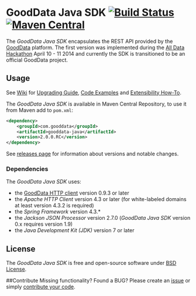 # GoodData Java SDK [![Build Status](https://travis-ci.org/martiner/gooddata-java.png?branch=master)](https://travis-ci.org/martiner/gooddata-java) [![Maven Central](https://maven-badges.herokuapp.com/maven-central/com.gooddata/gooddata-java/badge.svg)](https://maven-badges.herokuapp.com/maven-central/com.gooddata/gooddata-java)

The *GoodData Java SDK* encapsulates the REST API provided by the [GoodData](http://www.gooddata.com) platform.
The first version was implemented during the [All Data Hackathon](http://hackathon.gooddata.com) April 10 - 11 2014
and currently the SDK is transitioned to be an official GoodData project.

## Usage

See [Wiki](https://github.com/martiner/gooddata-java/wiki) for
[Upgrading Guide](https://github.com/martiner/gooddata-java/wiki/Upgrading-GoodData-Java-SDK),
[Code Examples](https://github.com/martiner/gooddata-java/wiki/Code-Examples)
and [Extensibility How-To](https://github.com/martiner/gooddata-java/wiki/Extending-GoodData-Java-SDK).

The *GoodData Java SDK* is available in Maven Central Repository, to use it from Maven add to `pom.xml`:

```xml
<dependency>
    <groupId>com.gooddata</groupId>
    <artifactId>gooddata-java</artifactId>
    <version>2.0.0.RC</version>
</dependency>
```

See [releases page](https://github.com/martiner/gooddata-java/releases) for information about versions and notable changes.

### Dependencies

The *GoodData Java SDK* uses:
* the [GoodData HTTP client](https://github.com/gooddata/gooddata-http-client) version 0.9.3 or later
* the *Apache HTTP Client* version 4.3 or later (for white-labeled domains at least version 4.3.2 is required)
* the *Spring Framework* version 4.3.*
* the *Jackson JSON Processor* version 2.7.0 (*GoodData Java SDK* version 0.x requires version 1.9)
* the *Java Development Kit (JDK)* version 7 or later

## License
The *GoodData Java SDK* is free and open-source software under [BSD License](LICENSE.txt).

##Contribute
Missing functionality? Found a BUG? Please create an [issue](https://github.com/martiner/gooddata-java/issues)
or simply [contribute your code](CONTRIBUTING.md).
